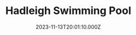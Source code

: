 ---
date: 2023-11-13T20:01:10.000Z
title: Hadleigh Swimming Pool
latitude: 52.04454122139633
longitude: 0.9586564785024496
category: checkin
---